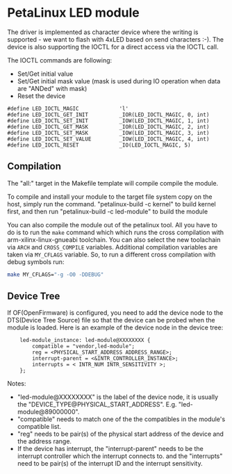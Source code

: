 # PetaLinux LED module

The driver is implemented as character device where the writing is supported - we want to flash with 4xLED based on send characters :-).
The device is also supporting the IOCTL for a direct access via the IOCTL call.

The IOCTL commands are following:

* Set/Get initial value
* Set/Get initial mask value (mask is used during IO operation when data are "ANDed" with mask)
* Reset the device

```
#define LED_IOCTL_MAGIC				'l'
#define LED_IOCTL_GET_INIT 			_IOR(LED_IOCTL_MAGIC, 0, int)
#define LED_IOCTL_SET_INIT			_IOW(LED_IOCTL_MAGIC, 1, int)
#define LED_IOCTL_GET_MASK			_IOR(LED_IOCTL_MAGIC, 2, int)
#define LED_IOCTL_SET_MASK			_IOW(LED_IOCTL_MAGIC, 3, int)
#define LED_IOCTL_SET_VALUE			_IOW(LED_IOCTL_MAGIC, 4, int)
#define LED_IOCTL_RESET				_IO(LED_IOCTL_MAGIC, 5)
```

## Compilation

The "all:" target in the Makefile template will compile compile the module.

To compile and install your module to the target file system copy on the host,
simply run the command.
    "petalinux-build -c kernel" to build kernel first, and then run
    "petalinux-build -c led-module" to build the module

You can also compile the module out of the petalinux tool. All you have to do is to run the `make` command which
which runs the cross compilation with arm-xilinx-linux-gnueabi toolchain. You can also select the new toolachain via `ARCH` and `CROSS_COMPILE`
variables. Additional compilation variables are taken via `MY_CFLAGS` variable. So, to run a different cross compilation with debug symbols run:

```bash
make MY_CFLAGS="-g -O0 -DDEBUG"
```

## Device Tree

If OF(OpenFirmware) is configured, you need to add the device node to the
DTS(Device Tree Source) file so that the device can be probed when the module is
loaded. Here is an example of the device node in the device tree:

```
	led-module_instance: led-module@XXXXXXXX {
		compatible = "vendor,led-module";
		reg = <PHYSICAL_START_ADDRESS ADDRESS_RANGE>;
		interrupt-parent = <&INTR_CONTROLLER_INSTANCE>;
		interrupts = < INTR_NUM INTR_SENSITIVITY >;
	};
```

Notes:
 * "led-module@XXXXXXXX" is the label of the device node, it is usually the "DEVICE_TYPE@PHYSICAL_START_ADDRESS". E.g. "led-module@89000000".
 * "compatible" needs to match one of the the compatibles in the module's compatible list.
 * "reg" needs to be pair(s) of the physical start address of the device and the address range.
 * If the device has interrupt, the "interrupt-parent" needs to be the interrupt controller which the interrupt connects to. and the "interrupts" need to be pair(s) of the interrupt ID and the interrupt sensitivity.
